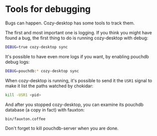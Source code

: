 Tools for debugging
===================

Bugs can happen. Cozy-desktop has some tools to track them.

The first and most important one is logging. If you think you might have found
a bug, the first thing to do is running cozy-desktop with debug:

```sh
DEBUG=true cozy-desktop sync
```

It's possible to have even more logs if you want, by enabling pouchdb debug
logs:

```sh
DEBUG=pouchdb:* cozy-desktop sync
```

When cozy-desktop is running, it's possible to send it the `USR1` signal to
make it list the paths watched by chokidar:

```sh
kill -USR1 <pid>
```

And after you stopped cozy-desktop, you can examine its pouchdb database (a
copy in fact) with fauxton:

```sh
bin/fauxton.coffee
```

Don't forget to kill pouchdb-server when you are done.
